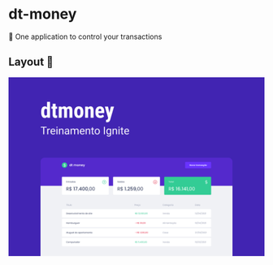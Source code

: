 # dt-money
🤑 One application to control your transactions

## Layout 🎨

<img align="center" src="./src/assets/Capa.png" alt="Project cover" />